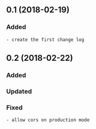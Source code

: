 
## 0.1 (2018-02-19)

### Added
	- create the first change log


## 0.2 (2018-02-22)

### Added

### Updated

### Fixed
	- allow cors on production mode
